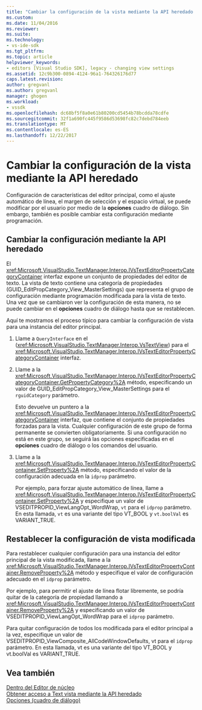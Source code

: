```yaml
---
title: "Cambiar la configuración de la vista mediante la API heredado | Documentos de Microsoft"
ms.custom: 
ms.date: 11/04/2016
ms.reviewer: 
ms.suite: 
ms.technology:
- vs-ide-sdk
ms.tgt_pltfrm: 
ms.topic: article
helpviewer_keywords:
- editors [Visual Studio SDK], legacy - changing view settings
ms.assetid: 12c9b300-0894-4124-96a1-764326176d77
caps.latest.revision: 
author: gregvanl
ms.author: gregvanl
manager: ghogen
ms.workload:
- vssdk
ms.openlocfilehash: dc68bf5f8a0e61b80200cd5454b78bcdda78cdfe
ms.sourcegitcommit: 32f1a690fc445f9586d53698fc82c7debd784eeb
ms.translationtype: MT
ms.contentlocale: es-ES
ms.lasthandoff: 12/22/2017
---
```

# <a name="changing-view-settings-by-using-the-legacy-api"></a>Cambiar la configuración de la vista mediante la API heredado
Configuración de características del editor principal, como el ajuste automático de línea, el margen de selección y el espacio virtual, se puede modificar por el usuario por medio de la **opciones** cuadro de diálogo. Sin embargo, también es posible cambiar esta configuración mediante programación.  
  
## <a name="changing-settings-by-using-the-legacy-api"></a>Cambiar la configuración mediante la API heredado  
 El <xref:Microsoft.VisualStudio.TextManager.Interop.IVsTextEditorPropertyCategoryContainer> interfaz expone un conjunto de propiedades del editor de texto. La vista de texto contiene una categoría de propiedades (GUID_EditPropCategory_View_MasterSettings) que representa el grupo de configuración mediante programación modificada para la vista de texto. Una vez que se cambiaron ver la configuración de esta manera, no se puede cambiar en el **opciones** cuadro de diálogo hasta que se restablecen.  
  
 Aquí te mostramos el proceso típico para cambiar la configuración de vista para una instancia del editor principal.  
  
1.  Llame a `QueryInterface` en el (<xref:Microsoft.VisualStudio.TextManager.Interop.VsTextView>) para el <xref:Microsoft.VisualStudio.TextManager.Interop.IVsTextEditorPropertyCategoryContainer> interfaz.  
  
2.  Llame a la <xref:Microsoft.VisualStudio.TextManager.Interop.IVsTextEditorPropertyCategoryContainer.GetPropertyCategory%2A> método, especificando un valor de GUID_EditPropCategory_View_MasterSettings para el `rguidCategory` parámetro.  
  
     Esto devuelve un puntero a la <xref:Microsoft.VisualStudio.TextManager.Interop.IVsTextEditorPropertyCategoryContainer> interfaz, que contiene el conjunto de propiedades forzadas para la vista. Cualquier configuración de este grupo de forma permanente se convierten obligatoriamente. Si una configuración no está en este grupo, se seguirá las opciones especificadas en el **opciones** cuadro de diálogo o los comandos del usuario.  
  
3.  Llame a la <xref:Microsoft.VisualStudio.TextManager.Interop.IVsTextEditorPropertyContainer.SetProperty%2A> método, especificando el valor de la configuración adecuada en la `idprop` parámetro.  
  
     Por ejemplo, para forzar ajuste automático de línea, llame a <xref:Microsoft.VisualStudio.TextManager.Interop.IVsTextEditorPropertyContainer.SetProperty%2A> y especifique un valor de VSEDITPROPID_ViewLangOpt_WordWrap, `vt` para el `idprop` parámetro. En esta llamada, `vt` es una variante del tipo VT_BOOL y `vt.boolVal` es VARIANT_TRUE.  
  
## <a name="resetting-changed-view-settings"></a>Restablecer la configuración de vista modificada  
 Para restablecer cualquier configuración para una instancia del editor principal de la vista modificada, llame a la <xref:Microsoft.VisualStudio.TextManager.Interop.IVsTextEditorPropertyContainer.RemoveProperty%2A> método y especifique el valor de configuración adecuado en el `idprop` parámetro.  
  
 Por ejemplo, para permitir el ajuste de línea flotar libremente, se podría quitar de la categoría de propiedad llamando a <xref:Microsoft.VisualStudio.TextManager.Interop.IVsTextEditorPropertyContainer.RemoveProperty%2A> y especificando un valor de VSEDITPROPID_ViewLangOpt_WordWrap para el `idprop` parámetro.  
  
 Para quitar configuración de todos los modificada para el editor principal a la vez, especifique un valor de VSEDITPROPID_ViewComposite_AllCodeWindowDefaults, vt para el `idprop` parámetro. En esta llamada, vt es una variante del tipo VT_BOOL y vt.boolVal es VARIANT_TRUE.  
  
## <a name="see-also"></a>Vea también  
 [Dentro del Editor de núcleo](../extensibility/inside-the-core-editor.md)   
 [Obtener acceso a Text vista mediante la API heredado](../extensibility/accessing-thetext-view-by-using-the-legacy-api.md)   
 [Opciones (cuadro de diálogo)](../ide/reference/options-dialog-box-visual-studio.md)